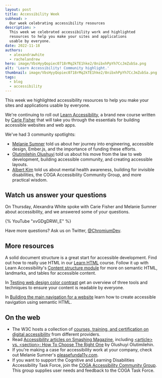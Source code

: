 ```yaml
---
layout: post
title: Accessibility Week
subhead: >
  Our week celebrating accessibility resources
description: >
  This week we celebrated accessibility work and highlighted
  resources to help you make your sites and applications
  usable by everyone.
date: 2022-11-18
authors:
  - alexandrawhite
  - rachelandrew
hero: image/VbsHyyQopiec0718rMq2kTE1hke2/8nibxhPpYh7CcJmZubSa.png
alt: 'Learn Accessibility! Community highlight.'
thumbnail: image/VbsHyyQopiec0718rMq2kTE1hke2/8nibxhPpYh7CcJmZubSa.png
tags:
  - blog
  - accessibility
---
```


This week we highlighted accessibility resources to help you make your sites
and applications usable by everyone.

We're continuing to roll out [Learn Accessibility](/learn/accessibility/), a
brand new course written by [Carie Fisher](https://twitter.com/cariefisher)
that will take you through the essentials for building accessible websites and
web apps.

We've had 3 community spotlights:

* [Melanie Sumner](/community-highlight-melanie/) told us about her journey
  into engineering, accessible design, Ember.js, and the importance of funding
  these efforts.
* [Olutimilehin Olushuyi](/community-highlight-shuyi/) told us about his move
  from the law to web development, building accessible community, and creating
  accessible layouts.
* [Albert Kim](/community-highlight-albert-kim/) told us about mental health
  awareness, building for invisible disabilities, the  COGA Accessibility
  Community Group, and more practical wisdom.

## Watch us answer your questions

On Thursday, Alexandra White spoke with Carie Fisher and Melanie Sumner about
accessibility, and we answered some of your questions.

{% YouTube "xvGDgDRWl_E" %}

Have more questions? Ask us on Twitter,
[@ChromiumDev](https://twitter.com/chromiumdev).

## More resources

A solid document structure is a great start for accessible development. Find
out how to really use HTML in  our [Learn HTML](/learn/html) course. Follow it
up with Learn Accessibility's [Content structure module](/learn/accessibility/structure/)
for more on semantic HTML, landmarks, and tables for accessible content.

In [Testing web design color contrast](/testing-web-design-color-contrast/) get
an overview of three tools and techniques to ensure your content is readable by
everyone.

In [Building the main navigation for a website](/website-navigation/) learn how to create accessible navigation using semantic HTML. 

## On the web

* The W3C hosts a collection of [courses, training, and certification on digital accessibility](https://www.w3.org/WAI/courses/list/) from different providers.
* Read [Accessibility articles on Smashing Magazine](https://www.smashingmagazine.com/category/accessibility/), including [&lt;article> vs. &lt;section>: How To Choose The Right One](https://www.smashingmagazine.com/2022/07/article-section-elements-accessibility/) by Olushuyi Olutimilehin.
* If you're making a case for accessibility work at your company, check out Melanie Sumner's [pleasefunda11y.com](https://pleasefunda11y.com/).
* If you want to support the Cognitive and Learning Disabilities Accessibility Task Force, join the [COGA Accessibility Community Group](https://www.w3.org/community/coga-community/). This group supplies user needs and feedback to the COGA Task Force.
